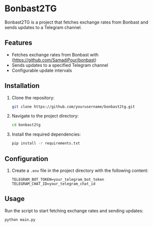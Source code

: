 # Bonbast2TG

Bonbast2TG is a project that fetches exchange rates from Bonbast and sends updates to a Telegram channel.

## Features

- Fetches exchange rates from Bonbast with (https://github.com/SamadiPour/bonbast)
- Sends updates to a specified Telegram channel
- Configurable update intervals

## Installation

1. Clone the repository:
    ```sh
    git clone https://github.com/yourusername/bonbast2tg.git
    ```
2. Navigate to the project directory:
    ```sh
    cd bonbast2tg
    ```
3. Install the required dependencies:
    ```sh
    pip install -r requirements.txt
    ```

## Configuration

1. Create a `.env` file in the project directory with the following content:
    ```env
    TELEGRAM_BOT_TOKEN=your_telegram_bot_token
    TELEGRAM_CHAT_ID=your_telegram_chat_id
    ```

## Usage

Run the script to start fetching exchange rates and sending updates:
```sh
python main.py
```
